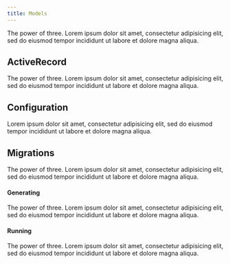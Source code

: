 ```yaml
---
title: Models
---
```


The power of three. Lorem ipsum dolor sit amet, consectetur adipisicing elit, sed do eiusmod tempor incididunt ut labore et dolore magna aliqua.

## ActiveRecord

The power of three. Lorem ipsum dolor sit amet, consectetur adipisicing elit, sed do eiusmod tempor incididunt ut labore et dolore magna aliqua.

## Configuration

Lorem ipsum dolor sit amet, consectetur adipisicing elit, sed do eiusmod tempor incididunt ut labore et dolore magna aliqua.

## Migrations

The power of three. Lorem ipsum dolor sit amet, consectetur adipisicing elit, sed do eiusmod tempor incididunt ut labore et dolore magna aliqua.

#### Generating

The power of three. Lorem ipsum dolor sit amet, consectetur adipisicing elit, sed do eiusmod tempor incididunt ut labore et dolore magna aliqua.

#### Running

The power of three. Lorem ipsum dolor sit amet, consectetur adipisicing elit, sed do eiusmod tempor incididunt ut labore et dolore magna aliqua.
